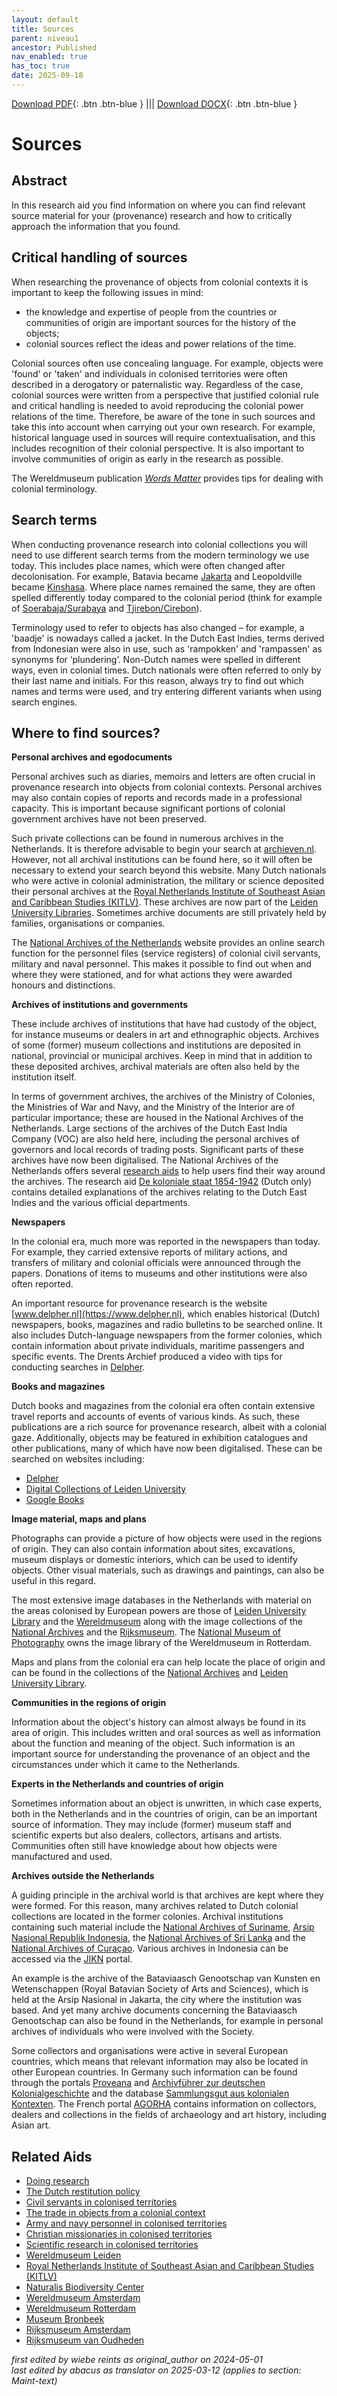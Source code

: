 ```yaml
---
layout: default
title: Sources
parent: niveau1
ancestor: Published
nav_enabled: true
has_toc: true
date: 2025-09-18
--- 
```



[Download PDF](https://raw.githubusercontent.com/colonial-heritage/research-guides-dev/refs/heads/main/EXPORTS/published/PDF/niveau1/English/Sources.pdf){: .btn .btn-blue } |||    [Download DOCX](https://raw.githubusercontent.com/colonial-heritage/research-guides-dev/refs/heads/main/EXPORTS/published/DOCX/niveau1/English/Sources.docx){: .btn .btn-blue }


# Sources


## Abstract

In this research aid you find information on where you can find relevant source material for your (provenance) research and how to critically approach the information that you found.

## Critical handling of sources

When researching the provenance of objects from colonial contexts it is important to keep the following issues in mind:
- the knowledge and expertise of people from the countries or communities of origin are important sources for the history of the objects;
- colonial sources reflect the ideas and power relations of the time. 

Colonial sources often use concealing language. For example, objects were 'found' or 'taken' and individuals in colonised territories were often described in a derogatory or paternalistic way. Regardless of the case, colonial sources were written from a perspective that justified colonial rule and critical handling is needed to avoid  reproducing the colonial power relations of the time. Therefore, be aware of the tone in such sources and take this into account when carrying out your own research. For example, historical language used in sources will require contextualisation, and this includes recognition of their colonial perspective. It is also important to involve communities of origin as early in the research as possible.

The Wereldmuseum publication _[Words Matter](https://amsterdam.wereldmuseum.nl/sites/default/files/2021-04/words_matter.pdf.pdf)_ provides tips for dealing with colonial terminology.
  
## Search terms

When conducting provenance research into colonial collections you will need to use different search terms from the modern terminology we use today. This includes place names, which were often changed after decolonisation. For example, Batavia became [Jakarta](https://sws.geonames.org/1642911/jakarta.html) and Leopoldville became [Kinshasa](https://sws.geonames.org/2314302/kinshasa.html). Where place names remained the same, they are often spelled differently today compared to the colonial period (think for example of [Soerabaja/Surabaya](https://sws.geonames.org/1625822/surabaya.html) and [Tjirebon/Cirebon](https://sws.geonames.org/1646170/cirebon.html)).

Terminology used to refer to objects has also changed – for example, a 'baadje' is nowadays called a jacket. In the Dutch East Indies, terms derived from Indonesian were also in use, such as 'rampokken' and 'rampassen' as synonyms for ‘plundering’. Non-Dutch names were spelled in different ways, even in colonial times. Dutch nationals were often referred to only by their last name and initials. For this reason, always try to find out which names and terms were used, and try entering different variants when using search engines.

## Where to find sources?

**Personal archives and egodocuments**

Personal archives such as diaries, memoirs and letters are often crucial in provenance research into objects from colonial contexts. Personal archives may also contain copies of reports and records made in a professional capacity. This is important because significant portions of colonial government archives have not been preserved. 

Such private collections can be found in numerous archives in the Netherlands. It is therefore advisable to begin your search at [archieven.nl](https://www.archieven.nl/). However, not all archival institutions can be found here, so it will often be necessary to extend your search beyond this website. Many Dutch nationals who were active in colonial administration, the military or science deposited their personal archives at the [Royal Netherlands Institute of Southeast Asian and Caribbean Studies (KITLV)](https://app.colonialcollections.nl/en/research-aids/https%3A%2F%2Fn2t%252Enet%2Fark%3A%2F27023%2F62191a1bbed9b315db786f2037417b4f). These archives are now part of the [Leiden University Libraries](https://digitalcollections.universiteitleiden.nl). Sometimes archive documents are still privately held by families, organisations or companies.

The [National Archives of the Netherlands](https://www.nationaalarchief.nl) website provides an online search function for the personnel files (service registers) of colonial civil servants, military and naval personnel. This makes it possible to find out when and where they were stationed, and for what actions they were awarded honours and distinctions.

**Archives of institutions and governments**

These include archives of institutions that have had custody of the object, for instance museums or dealers in art and ethnographic objects. Archives of some (former) museum collections and institutions are deposited in national, provincial or municipal archives. Keep in mind that in addition to these deposited archives, archival materials are often also held by the institution itself.

In terms of government archives, the archives of the Ministry of Colonies, the Ministries of War and Navy, and the Ministry of the Interior are of particular importance; these are housed in the National Archives of the Netherlands. Large sections of the archives of the Dutch East India Company (VOC) are also held here, including the personal archives of governors and local records of trading posts. Significant parts of these archives have now been digitalised. The National Archives of the Netherlands offers several [research aids](https://www.nationaalarchief.nl/onderzoeken/zoekhulpen) to help users find their way around the archives. The research aid [De koloniale staat 1854-1942](https://www.nationaalarchief.nl/onderzoeken/archief/2.14.97/invnr/10ED/file/Koloniale%20staat.pdf) (Dutch only) contains detailed explanations of the archives relating to the Dutch East Indies and the various official departments.

**Newspapers**

In the colonial era, much more was reported in the newspapers than today. For example, they carried extensive reports of military actions, and transfers of military and colonial officials were announced through the papers. Donations of items to museums and other institutions were also often reported. 

An important resource for provenance research is the website [www.delpher.nl](https://www.delpher.nl), which enables historical (Dutch) newspapers, books, magazines and radio bulletins to be searched online. It also includes Dutch-language newspapers from the former colonies, which contain information about private individuals, maritime passengers and specific events. The Drents Archief produced a video with tips for conducting searches in [Delpher](https://youtu.be/PfXY9aQC7F4). 

**Books and magazines**

Dutch books and magazines from the colonial era often contain extensive travel reports and accounts of events of various kinds. As such, these publications are a rich source for provenance research, albeit with a colonial gaze. Additionally, objects may be featured in exhibition catalogues and other publications, many of which have now been digitalised. These can be searched on websites including: 
- [Delpher](https://www.delpher.nl)
- [Digital Collections of Leiden University](https://digitalcollections.universiteitleiden.nl)
- [Google Books](https://books.google.nl)

**Image material, maps and plans**

Photographs can provide a picture of how objects were used in the regions of origin. They can also contain information about sites, excavations, museum displays or domestic interiors, which can be used to identify objects. Other visual materials, such as drawings and paintings, can also be useful in this regard.

The most extensive image databases in the Netherlands with material on the areas colonised by European powers are those of [Leiden University Library](https://digitalcollections.universiteitleiden.nl/imagecollection-kitlv) and the [Wereldmuseum](https://collectie.wereldculturen.nl) along with the image collections of the [National Archives](https://www.nationaalarchief.nl/onderzoeken/fotos) and the [Rijksmuseum](https://www.rijksmuseum.nl/nl/rijksstudio). The [National Museum of Photography](https://www.nederlandsfotomuseum.nl/) owns the image library of the Wereldmuseum in Rotterdam.

Maps and plans from the colonial era can help locate the place of origin and can be found in the collections of the [National Archives](https://www.nationaalarchief.nl/onderzoeken/kaarten-en-tekeningen/navigatie-en-overzeese-expansie) and [Leiden University Library](https://www.library.universiteitleiden.nl/special-collections/collections/maps-and-atlases).

**Communities in the regions of origin**

Information about the object's history can almost always be found in its area of origin. This includes written and oral sources as well as information about the function and meaning of the object. Such information is an important source for understanding the provenance of an object and the circumstances under which it came to the Netherlands.

**Experts in the Netherlands and countries of origin**

Sometimes information about an object is unwritten, in which case experts, both in the Netherlands and in the countries of origin, can be an important source of information. They may include (former) museum staff and scientific experts but also dealers, collectors, artisans and artists. Communities often still have knowledge about how objects were manufactured and used.

**Archives outside the Netherlands**

A guiding principle in the archival world is that archives are kept where they were formed. For this reason, many archives related to Dutch colonial collections are located in the former colonies. Archival institutions containing such material include the [National Archives of Suriname](https://nationaalarchief.sr/), [Arsip Nasional Republik Indonesia](https://www.anri.go.id), the [National Archives of Sri Lanka](https://www.archives.gov.lk) and the [National Archives of Curaçao](https://www.nationaalarchief.cw/). Various archives in Indonesia can be accessed via the [JIKN](https://jikn.anri.go.id/) portal.

An example is the archive of the Bataviaasch Genootschap van Kunsten en Wetenschappen (Royal Batavian Society of Arts and Sciences), which is held at the Arsip Nasional in Jakarta, the city where the institution was based. And yet many archive documents concerning the Bataviaasch Genootschap can also be found in the Netherlands, for example in personal archives of individuals who were involved with the Society. 

Some collectors and organisations were active in several European countries, which means that relevant information may also be located in other European countries. In Germany such information can be found through the portals [Proveana](https://www.proveana.de/en/start) and [Archivführer zur deutschen Kolonialgeschichte](https://archivfuehrer-kolonialzeit.de) and the database [Sammlungsgut aus kolonialen Kontexten](https://ccc.deutsche-digitale-bibliothek.de). The French portal [AGORHA](https://agorha.inha.fr) contains information on collectors, dealers and collections in the fields of archaeology and art history, including Asian art.

## Related Aids

 - [Doing research](niveau1/English/DoingResearch_20240425.yml)  
 - [The Dutch restitution policy](niveau1/English/RestitutionPolicy_20250123.yml)  
 - [Civil servants in colonised territories](niveau2/English/CivilServants_20240316.yml)  
 - [The trade in objects from a colonial context](niveau2/English/Trade_20240316.yml)  
 - [Army and navy personnel in colonised territories](niveau2/English/MilitaryAndNavy_20240417.yml)  
 - [Christian missionaries in colonised territories](niveau2/English/ChristianMission_20240417.yml)  
 - [Scientific research in colonised territories](niveau2/English/Science_20240821.yml)  
 - [Wereldmuseum Leiden](niveau3/English/WMLeiden_20240508.yml)  
 - [Royal Netherlands Institute of Southeast Asian and Caribbean Studies (KITLV)](niveau3/English/KITLV_20240704.yml)  
 - [Naturalis Biodiversity Center](niveau3/English/Naturalis_20270710.yml)  
 - [Wereldmuseum Amsterdam](niveau3/English/WMAmsterdam_20240809.yml)  
 - [Wereldmuseum Rotterdam](niveau3/English/WMRotterdam_2040822.yml)  
 - [Museum Bronbeek](niveau3/English/Bronbeek_20241002.yml)  
 - [Rijksmuseum Amsterdam](niveau3/English/RijksmuseumAmsterdam_20240905.yml)  
 - [Rijksmuseum van Oudheden](niveau3/English/RMO_20241106.yml)  



_first edited by wiebe reints as original_author on 2024-05-01_  
_last edited by abacus as translator on 2025-03-12
(applies to section: Maint-text)_
        